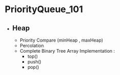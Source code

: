 # PriorityQueue_101
- ## **Heap**
  - Priority Compare (minHeap , maxHeap)
  - Percolation
  - Complete Binary Tree Array Implementation :
    - top()
    - push()
    - pop()
